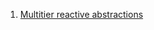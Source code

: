 
1. [Multitier reactive abstractions](https://github.com/chaendaya/related_work/blob/5e33e399922d05aa89bf72381ad4830d32348e4e/Multitier%20reactive%20abstractions.md)
